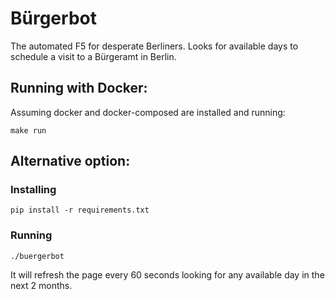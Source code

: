 # Bürgerbot

The automated F5 for desperate Berliners. Looks for available days to schedule a visit to a Bürgeramt in Berlin.

## Running with Docker:
Assuming docker and docker-composed are installed and running:
```
make run
```

## Alternative option:
### Installing
```
pip install -r requirements.txt
```

### Running

```
./buergerbot
```

It will refresh the page every 60 seconds looking for any available day in the next 2 months.
